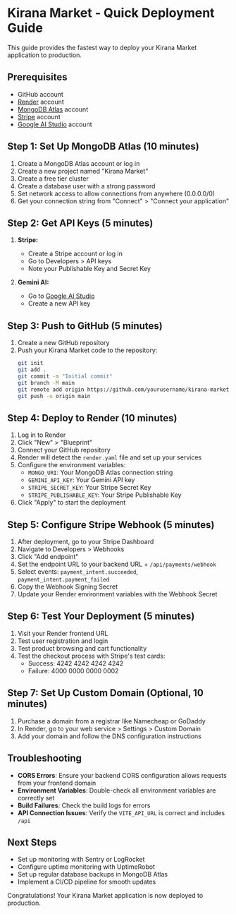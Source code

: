 # Kirana Market - Quick Deployment Guide

This guide provides the fastest way to deploy your Kirana Market application to production.

## Prerequisites

- GitHub account
- [Render](https://render.com/) account
- [MongoDB Atlas](https://www.mongodb.com/cloud/atlas) account
- [Stripe](https://stripe.com/) account
- [Google AI Studio](https://aistudio.google.com/) account

## Step 1: Set Up MongoDB Atlas (10 minutes)

1. Create a MongoDB Atlas account or log in
2. Create a new project named "Kirana Market"
3. Create a free tier cluster
4. Create a database user with a strong password
5. Set network access to allow connections from anywhere (0.0.0.0/0)
6. Get your connection string from "Connect" > "Connect your application"

## Step 2: Get API Keys (5 minutes)

1. **Stripe:**
   - Create a Stripe account or log in
   - Go to Developers > API keys
   - Note your Publishable Key and Secret Key

2. **Gemini AI:**
   - Go to [Google AI Studio](https://aistudio.google.com/app/apikey)
   - Create a new API key

## Step 3: Push to GitHub (5 minutes)

1. Create a new GitHub repository
2. Push your Kirana Market code to the repository:
   ```bash
   git init
   git add .
   git commit -m "Initial commit"
   git branch -M main
   git remote add origin https://github.com/yourusername/kirana-market.git
   git push -u origin main
   ```

## Step 4: Deploy to Render (10 minutes)

1. Log in to Render
2. Click "New" > "Blueprint"
3. Connect your GitHub repository
4. Render will detect the `render.yaml` file and set up your services
5. Configure the environment variables:
   - `MONGO_URI`: Your MongoDB Atlas connection string
   - `GEMINI_API_KEY`: Your Gemini API key
   - `STRIPE_SECRET_KEY`: Your Stripe Secret Key
   - `STRIPE_PUBLISHABLE_KEY`: Your Stripe Publishable Key
6. Click "Apply" to start the deployment

## Step 5: Configure Stripe Webhook (5 minutes)

1. After deployment, go to your Stripe Dashboard
2. Navigate to Developers > Webhooks
3. Click "Add endpoint"
4. Set the endpoint URL to your backend URL + `/api/payments/webhook`
5. Select events: `payment_intent.succeeded`, `payment_intent.payment_failed`
6. Copy the Webhook Signing Secret
7. Update your Render environment variables with the Webhook Secret

## Step 6: Test Your Deployment (5 minutes)

1. Visit your Render frontend URL
2. Test user registration and login
3. Test product browsing and cart functionality
4. Test the checkout process with Stripe's test cards:
   - Success: 4242 4242 4242 4242
   - Failure: 4000 0000 0000 0002

## Step 7: Set Up Custom Domain (Optional, 10 minutes)

1. Purchase a domain from a registrar like Namecheap or GoDaddy
2. In Render, go to your web service > Settings > Custom Domain
3. Add your domain and follow the DNS configuration instructions

## Troubleshooting

- **CORS Errors**: Ensure your backend CORS configuration allows requests from your frontend domain
- **Environment Variables**: Double-check all environment variables are correctly set
- **Build Failures**: Check the build logs for errors
- **API Connection Issues**: Verify the `VITE_API_URL` is correct and includes `/api`

## Next Steps

- Set up monitoring with Sentry or LogRocket
- Configure uptime monitoring with UptimeRobot
- Set up regular database backups in MongoDB Atlas
- Implement a CI/CD pipeline for smooth updates

Congratulations! Your Kirana Market application is now deployed to production.